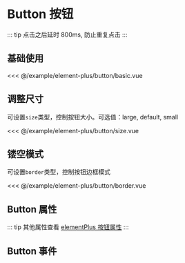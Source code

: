 # Button 按钮

::: tip
点击之后延时 800ms, 防止重复点击
:::

## 基础使用

<demo md src="button/basic">

<<< @/example/element-plus/button/basic.vue

</demo>

## 调整尺寸

可设置`size`类型，控制按钮大小。可选值：large, default, small

<demo md src="button/size">

<<< @/example/element-plus/button/size.vue
</demo>

## 镂空模式

可设置`border`类型，控制按钮边框模式

<demo md src="button/border">

<<< @/example/element-plus/button/border.vue
</demo>

## Button 属性

::: tip
其他属性查看 [elementPlus 按钮属性](https://element-plus.gitee.io/zh-CN/component/button.html#button-%E5%B1%9E%E6%80%A7)
:::

<v-table type="attrs" :data="[
  { attr :'size', dec: '按钮大小', type: 'String', optional: 'large / default /small', default: '-' },
  { attr :'type', dec: '按钮类型', type: 'String', optional: 'primary / success / warning / danger / info / text', default: '-' },
   { attr :'border', dec: '镂空模式', type: 'Boolean', optional: 'true / false', default: 'false' },
]" />

## Button 事件

<v-table type="event" :data="[
  { event :'click', dec: '当用户点击触发该事件', callback: '-' },
]" />
